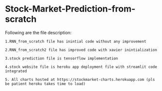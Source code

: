 # Stock-Market-Prediction-from-scratch

Following are the file description:

    1.RNN_from_scratch file has inintial code without any improvement

    2.RNN_from_scratch2 file has improved code with xavier inintialization 

    3.stock prediction file is tensorflow implementation

    4.stock website file is heroku app deployment file with streamlit code integrated
    
    5. All charts hosted at https://stockmarket-charts.herokuapp.com (pls be patient heroku takes time to load)
    
